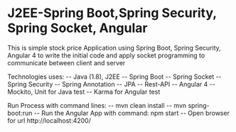 # J2EE-Spring Boot,Spring Security, Spring Socket, Angular
This is simple stock price Application using Spring Boot, Spring Security, Angular 4
to write the initial code and apply socket programming to communicate between client and server

Technologies uses:
 -- Java (1.8), J2EE
 -- Spring Boot
 -- Spring Socket
 -- Spring Security
 -- Spring Annotation
 -- JPA
 -- Rest-API
 -- Angular 4
 -- Mockito, Unit for Java test
 -- Karma for Angular test 
 
Run Process with command lines: 
 -- mvn clean install 
 -- mvn spring-boot:run
 -- Run the Angular App with command: npm start
 -- Open browser for url http://localhost:4200/

